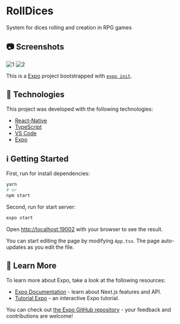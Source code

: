 # RollDices
System for dices rolling and creation in RPG games

## 📷 Screenshots

![1](https://user-images.githubusercontent.com/43748428/113769318-3da14600-96f7-11eb-8e42-7c605245f502.png)
![2](https://user-images.githubusercontent.com/43748428/113769322-3e39dc80-96f7-11eb-8609-c228fa6bc3af.png)

This is a [Expo](https://expo.io/) project bootstrapped with [`expo init`](https://docs.expo.io/get-started/create-a-new-app/).

## :rocket: Technologies

This project was developed with the following technologies:

- [React-Native](https://reactnative.dev/)
- [TypeScript](https://www.typescriptlang.org/)
- [VS Code](https://code.visualstudio.com/)
- [Expo](https://expo.io/)


## :information_source: Getting Started

First, run for install dependencies:

```bash
yarn
# or
npm start
```

Second, run for start server:

```bash
expo start
```

Open [http://localhost:19002](http://localhost:19002) with your browser to see the result.

You can start editing the page by modifying `App.tsx`. The page auto-updates as you edit the file.

## :bookmark: Learn More

To learn more about Expo, take a look at the following resources:

- [Expo Documentation](https://docs.expo.io/) - learn about Next.js features and API.
- [Tutorial Expo](https://docs.expo.io/tutorial/) - an interactive Expo tutorial.

You can check out [the Expo GitHub repository](https://github.com/expo/expo/) - your feedback and contributions are welcome!

